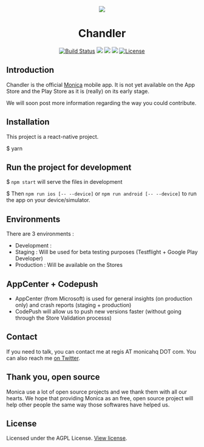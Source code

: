 <p align="center"><img src="https://app.monicahq.com/img/small-logo.png"></p>
<h1 align="center">Chandler</h1>

<p align="center">
<a href="https://travis-ci.org/monicahq/chandler"><img src="https://travis-ci.org/monicahq/chandler.svg?branch=master" alt="Build Status"></a>
<a class="badge-align" href="https://www.codacy.com/app/Mokto/chandler?utm_source=github.com&amp;utm_medium=referral&amp;utm_content=monicahq/chandler&amp;utm_campaign=Badge_Grade"><img src="https://api.codacy.com/project/badge/Grade/39824871b63643c0b19ce4326d5f8c28"/></a>
<a href="https://codecov.io/gh/monicahq/chandler"><img src="https://codecov.io/gh/monicahq/chandler/branch/develop/graph/badge.svg" /></a>
<a href="https://greenkeeper.io/"><img src="https://badges.greenkeeper.io/monicahq/chandler.svg" /></a>
<a href="https://github.com/djaiss/monica/blob/master/LICENSE"><img src="https://img.shields.io/badge/License-AGPL-blue.svg" alt="License"></a>
</p>


## Introduction

Chandler is the official [Monica](https://github.com/monicahq/monica) mobile app. It is not yet available on the App Store and the Play Store as it is (really) on its early stage.

We will soon post more information regarding the way you could contribute.

## Installation

This project is a react-native project.

$ yarn

## Run the project for development

$ `npm start` will serve the files in development

$ Then `npm run ios [-- --device]` or `npm run android [-- --device]` to run the app on your device/simulator.

## Environments

There are 3 environments :

- Development : 
- Staging : Will be used for beta testing purposes (Testflight + Google Play Developer)
- Production : Will be available on the Stores

## AppCenter + Codepush

- AppCenter (from Microsoft) is used for general insights (on production only) and crash reports (staging + production)
- CodePush will allow us to push new versions faster (without going through the Store Validation processs)

## Contact

If you need to talk, you can contact me at regis AT monicahq DOT com. You can also reach me [on Twitter](https://twitter.com/djaiss).

## Thank you, open source

Monica use a lot of open source projects and we thank them with all our hearts. We hope that providing Monica as an free, open source project will help other people the same way those softwares have helped us.

## License

Licensed under the AGPL License. [View license](/LICENSE).
